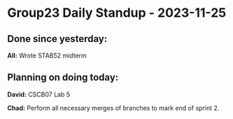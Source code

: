 # Group23 Daily Standup - 2023-11-25

## Done since yesterday:

**All:** Wrote STAB52 midterm

## Planning on doing today:

**David:** CSCB07 Lab 5

**Chad:** Perform all necessary merges of branches to mark end of sprint 2.
